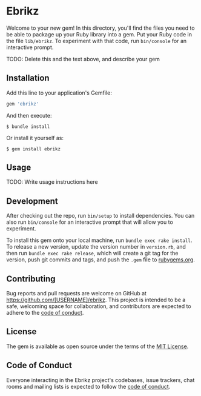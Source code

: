 # Ebrikz

Welcome to your new gem! In this directory, you'll find the files you need to be able to package up your Ruby library into a gem. Put your Ruby code in the file `lib/ebrikz`. To experiment with that code, run `bin/console` for an interactive prompt.

TODO: Delete this and the text above, and describe your gem

## Installation

Add this line to your application's Gemfile:

```ruby
gem 'ebrikz'
```

And then execute:

    $ bundle install

Or install it yourself as:

    $ gem install ebrikz

## Usage

TODO: Write usage instructions here

## Development

After checking out the repo, run `bin/setup` to install dependencies. You can also run `bin/console` for an interactive prompt that will allow you to experiment.

To install this gem onto your local machine, run `bundle exec rake install`. To release a new version, update the version number in `version.rb`, and then run `bundle exec rake release`, which will create a git tag for the version, push git commits and tags, and push the `.gem` file to [rubygems.org](https://rubygems.org).

## Contributing

Bug reports and pull requests are welcome on GitHub at https://github.com/[USERNAME]/ebrikz. This project is intended to be a safe, welcoming space for collaboration, and contributors are expected to adhere to the [code of conduct](https://github.com/[USERNAME]/ebrikz/blob/master/CODE_OF_CONDUCT.md).


## License

The gem is available as open source under the terms of the [MIT License](https://opensource.org/licenses/MIT).

## Code of Conduct

Everyone interacting in the Ebrikz project's codebases, issue trackers, chat rooms and mailing lists is expected to follow the [code of conduct](https://github.com/[USERNAME]/ebrikz/blob/master/CODE_OF_CONDUCT.md).
